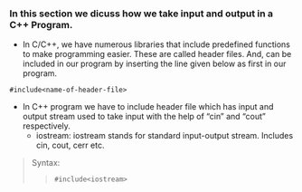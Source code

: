 ### In this section we dicuss how we take input and output in a C++ Program.
* In C/C++, we have numerous libraries that include predefined functions to make programming easier. These are called header files. And, can be included in our program by inserting the line given below as first in our program.
```
#include<name-of-header-file>
```
* In C++ program we have to include header file which has input and output stream used to take input with the help of “cin” and “cout” respectively. 
    - iostream: iostream stands for standard input-output stream. Includes cin, cout, cerr etc.
>Syntax:
>>```
>>#include<iostream>
>>```